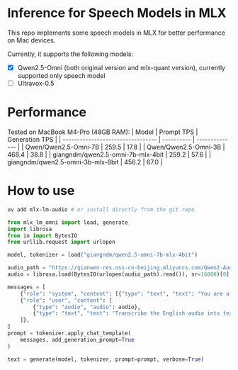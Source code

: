# Inference for Speech Models in MLX

This repo implements some speech models in MLX for better performance on Mac devices.

Currently, it supports the following models:

- [x] Qwen2.5-Omni (both original version and mlx-quant version), currently supported only speech model
- [ ] Ultravox-0.5

# Performance

Tested on MacBook M4-Pro (48GB RAM):
| Model                             | Prompt TPS | Generation TPS |
| --------------------------------- | ---------- | -------------- |
| Qwen/Qwen2.5-Omni-7B              | 259.5      | 17.8           |
| Qwen/Qwen2.5-Omni-3B              | 468.4      | 38.8           |
| giangndm/qwen2.5-omni-7b-mlx-4bit | 259.2      | 57.6           |
| giangndm/qwen2.5-omni-3b-mlx-8bit | 456.2      | 67.0           |

# How to use

```bash
uv add mlx-lm-audio # or install directly from the git repo
```

```python
from mlx_lm_omni import load, generate
import librosa
from io import BytesIO
from urllib.request import urlopen

model, tokenizer = load("giangndm/qwen2.5-omni-7b-mlx-4bit")

audio_path = "https://qianwen-res.oss-cn-beijing.aliyuncs.com/Qwen2-Audio/audio/1272-128104-0000.flac"
audio = librosa.load(BytesIO(urlopen(audio_path).read()), sr=16000)[0]

messages = [
    {"role": "system", "content": [{"type": "text", "text": "You are a speech recognition model."}]},
    {"role": "user", "content": [
        {"type": "audio", "audio": audio},
        {"type": "text", "text": "Transcribe the English audio into text without any punctuation marks."},
    ]},
]
prompt = tokenizer.apply_chat_template(
    messages, add_generation_prompt=True
)

text = generate(model, tokenizer, prompt=prompt, verbose=True)
```
